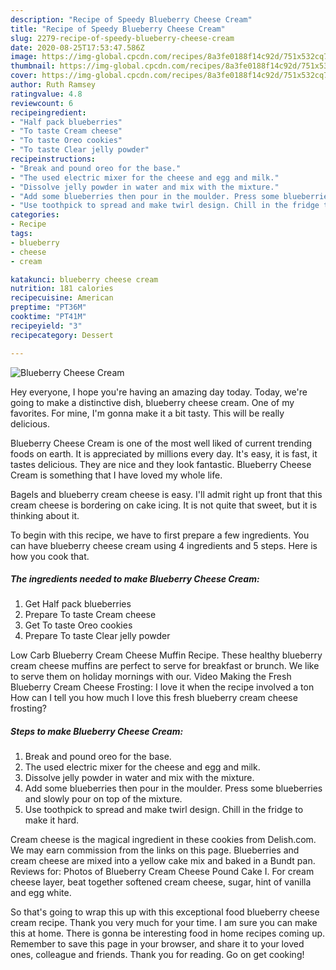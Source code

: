 ```yaml
---
description: "Recipe of Speedy Blueberry Cheese Cream"
title: "Recipe of Speedy Blueberry Cheese Cream"
slug: 2279-recipe-of-speedy-blueberry-cheese-cream
date: 2020-08-25T17:53:47.586Z
image: https://img-global.cpcdn.com/recipes/8a3fe0188f14c92d/751x532cq70/blueberry-cheese-cream-recipe-main-photo.jpg
thumbnail: https://img-global.cpcdn.com/recipes/8a3fe0188f14c92d/751x532cq70/blueberry-cheese-cream-recipe-main-photo.jpg
cover: https://img-global.cpcdn.com/recipes/8a3fe0188f14c92d/751x532cq70/blueberry-cheese-cream-recipe-main-photo.jpg
author: Ruth Ramsey
ratingvalue: 4.8
reviewcount: 6
recipeingredient:
- "Half pack blueberries"
- "To taste Cream cheese"
- "To taste Oreo cookies"
- "To taste Clear jelly powder"
recipeinstructions:
- "Break and pound oreo for the base."
- "The used electric mixer for the cheese and egg and milk."
- "Dissolve jelly powder in water and mix with the mixture."
- "Add some blueberries then pour in the moulder. Press some blueberries and slowly pour on top of the mixture."
- "Use toothpick to spread and make twirl design. Chill in the fridge to make it hard."
categories:
- Recipe
tags:
- blueberry
- cheese
- cream

katakunci: blueberry cheese cream 
nutrition: 181 calories
recipecuisine: American
preptime: "PT36M"
cooktime: "PT41M"
recipeyield: "3"
recipecategory: Dessert

---
```



![Blueberry Cheese Cream](https://img-global.cpcdn.com/recipes/8a3fe0188f14c92d/751x532cq70/blueberry-cheese-cream-recipe-main-photo.jpg)

Hey everyone, I hope you're having an amazing day today. Today, we're going to make a distinctive dish, blueberry cheese cream. One of my favorites. For mine, I'm gonna make it a bit tasty. This will be really delicious.

Blueberry Cheese Cream is one of the most well liked of current trending foods on earth. It is appreciated by millions every day. It's easy, it is fast, it tastes delicious. They are nice and they look fantastic. Blueberry Cheese Cream is something that I have loved my whole life.

Bagels and blueberry cream cheese is easy. I&#39;ll admit right up front that this cream cheese is bordering on cake icing. It is not quite that sweet, but it is thinking about it.


To begin with this recipe, we have to first prepare a few ingredients. You can have blueberry cheese cream using 4 ingredients and 5 steps. Here is how you cook that.

<!--inarticleads1-->

##### The ingredients needed to make Blueberry Cheese Cream:

1. Get Half pack blueberries
1. Prepare To taste Cream cheese
1. Get To taste Oreo cookies
1. Prepare To taste Clear jelly powder


Low Carb Blueberry Cream Cheese Muffin Recipe. These healthy blueberry cream cheese muffins are perfect to serve for breakfast or brunch. We like to serve them on holiday mornings with our. Video Making the Fresh Blueberry Cream Cheese Frosting: I love it when the recipe involved a ton How can I tell you how much I love this fresh blueberry cream cheese frosting? 

<!--inarticleads2-->

##### Steps to make Blueberry Cheese Cream:

1. Break and pound oreo for the base.
1. The used electric mixer for the cheese and egg and milk.
1. Dissolve jelly powder in water and mix with the mixture.
1. Add some blueberries then pour in the moulder. Press some blueberries and slowly pour on top of the mixture.
1. Use toothpick to spread and make twirl design. Chill in the fridge to make it hard.


Cream cheese is the magical ingredient in these cookies from Delish.com. We may earn commission from the links on this page. Blueberries and cream cheese are mixed into a yellow cake mix and baked in a Bundt pan. Reviews for: Photos of Blueberry Cream Cheese Pound Cake I. For cream cheese layer, beat together softened cream cheese, sugar, hint of vanilla and egg white. 

So that's going to wrap this up with this exceptional food blueberry cheese cream recipe. Thank you very much for your time. I am sure you can make this at home. There is gonna be interesting food in home recipes coming up. Remember to save this page in your browser, and share it to your loved ones, colleague and friends. Thank you for reading. Go on get cooking!
